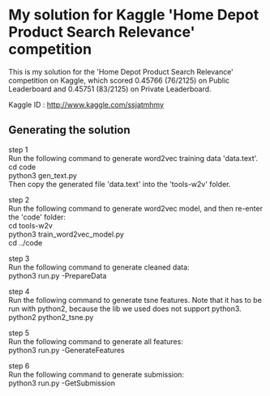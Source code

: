 # My solution for Kaggle 'Home Depot Product Search Relevance' competition

This is my solution for the 'Home Depot Product Search Relevance' competition on Kaggle, which scored 0.45766 (76/2125) on Public Leaderboard and 0.45751 (83/2125) on Private Leaderboard. 

Kaggle ID : http://www.kaggle.com/ssjatmhmy

## Generating the solution

step 1  
Run the following command to generate word2vec training data 'data.text'.  
cd code  
python3 gen_text.py  
Then copy the generated file 'data.text' into the 'tools-w2v' folder.  

step 2  
Run the following command to generate word2vec model, and then re-enter the 'code' folder:  
cd tools-w2v  
python3 train\_word2vec\_model.py  
cd ../code  

step 3  
Run the following command to generate cleaned data:  
python3 run.py -PrepareData  

step 4  
Run the following command to generate tsne features. Note that it has to be run with python2, because the lib we used does not support python3.  
python2 python2_tsne.py  

step 5  
Run the following command to generate all features:   
python3 run.py -GenerateFeatures  

step 6  
Run the following command to generate submission:  
python3 run.py -GetSubmission  
